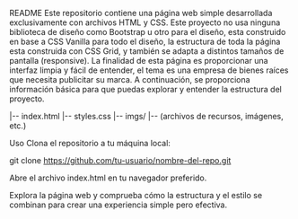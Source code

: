 README
Este repositorio contiene una página web simple desarrollada exclusivamente con archivos HTML y CSS.
Este proyecto no usa ninguna biblioteca de diseño como Bootstrap u otro para el diseño, esta construido
en base a CSS Vanilla para todo el diseño, la estructura de toda la página esta construida con CSS Grid,
y también se adapta a distintos tamaños de pantalla (responsive).
La finalidad de esta página es proporcionar una interfaz limpia y fácil de entender, el tema es una empresa de bienes raíces que necesita publicitar su marca. 
A continuación, se proporciona información básica para que puedas explorar y entender la estructura del proyecto.

|-- index.html
|-- styles.css
|-- imgs/
    |-- (archivos de recursos, imágenes, etc.)

Uso
Clona el repositorio a tu máquina local:

git clone https://github.com/tu-usuario/nombre-del-repo.git

Abre el archivo index.html en tu navegador preferido.

Explora la página web y comprueba cómo la estructura y el estilo se combinan para crear una experiencia simple pero efectiva.


